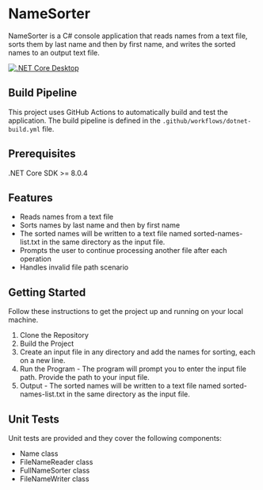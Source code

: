 # NameSorter
NameSorter is a C# console application that reads names from a text file, sorts them by last name and then by first name, and writes the sorted names to an output text file.

[![.NET Core Desktop](https://github.com/anureshmp/NameSorter/actions/workflows/dotnet-desktop.yml/badge.svg)](https://github.com/anureshmp/NameSorter/actions/workflows/dotnet-desktop.yml)

## Build Pipeline
This project uses GitHub Actions to automatically build and test the application. The build pipeline is defined in the `.github/workflows/dotnet-build.yml` file.

## Prerequisites
.NET Core SDK >= 8.0.4

## Features
- Reads names from a text file
- Sorts names by last name and then by first name
- The sorted names will be written to a text file named sorted-names-list.txt in the same directory as the input file.
- Prompts the user to continue processing another file after each operation
- Handles invalid file path scenario

## Getting Started
Follow these instructions to get the project up and running on your local machine.

1. Clone the Repository
2. Build the Project
3. Create an input file in any directory and add the names for sorting, each on a new line.
4. Run the Program - The program will prompt you to enter the input file path. Provide the path to your input file.
5. Output - The sorted names will be written to a text file named sorted-names-list.txt in the same directory as the input file.

## Unit Tests
Unit tests are provided and they cover the following components:
- Name class
- FileNameReader class
- FullNameSorter class
- FileNameWriter class
